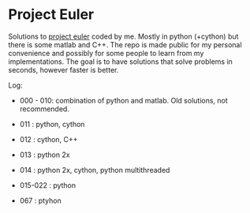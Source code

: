 # Project Euler
Solutions to [project euler](http://www.projecteuler.net) coded by me. Mostly in python (+cython) but there is some matlab and C++. The repo is made public for my personal convenience and possibly for some people to learn from my implementations. The goal is to have solutions that solve problems in seconds, however faster is better. 

Log:
* 000 - 010: combination of python and matlab. Old solutions, not recommended.
* 011      : python, cython
* 012      : cython, C++ 
* 013      : python 2x
* 014      : python 2x, cython, python multithreaded
* 015-022  : python

* 067      : ptyhon
